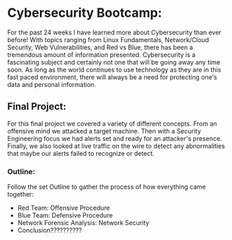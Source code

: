 # Cybersecurity Bootcamp:
For the past 24 weeks I have learned more about Cybersecurity than ever before! With topics ranging from Linux Fundamentals, Network/Cloud Security, Web Vulnerabilities, and Red vs Blue, there has been a tremendous amount of information presented. Cybersecurity is a fascinating subject and certainly not one that will be going away any time soon. As long as the world continues to use technology as they are in this fast paced environment, there will always be a need for protecting one's data and personal information.

## Final Project:
For this final project we covered a variety of different concepts. From an offensive mind we attacked a target machine. Then with a Security Engineering focus we had alerts set and ready for an attacker's presence. Finally, we also looked at live traffic on the wire to detect any abnormalities that maybe our alerts failed to recognize or detect.

### Outline:
Follow the set Outline to gather the process of how everything came together:

- Red Team: Offensive Procedure
- Blue Team: Defensive Procedure
- Network Forensic Analysis: Network Security
- Conclusion??????????
